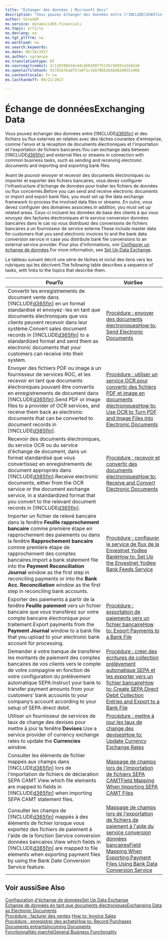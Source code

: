 ```yaml
---
title: "Échanger des données | Microsoft Docs"
description: "Vous pouvez échanger des données entre [!INCLUDE[d365fin](includes/d365fin_md.md)] et des fichiers ou flux externes en relation avec des tâches courantes d'entreprise, comme l'envoi et la réception de documents électroniques et l'importation et l'exportation de fichiers bancaires."
author: SorenGP
ms.service: dynamics365-financials
ms.topic: article
ms.devlang: na
ms.tgt_pltfrm: na
ms.workload: na
ms.search.keywords: 
ms.date: 08/18/2017
ms.author: sgroespe
ms.translationtype: HT
ms.sourcegitcommit: 2c13559bb3dc44cdb61697f5135c5b931e34d2a8
ms.openlocfilehash: 81781676adf27a4f1c1d478bb2b4bd8248551468
ms.contentlocale: fr-ca
ms.lasthandoff: 09/22/2017

---
```

# <a name="exchanging-data"></a><span data-ttu-id="2981d-103">Échange de données</span><span class="sxs-lookup"><span data-stu-id="2981d-103">Exchanging Data</span></span>
<span data-ttu-id="2981d-104">Vous pouvez échanger des données entre [!INCLUDE[d365fin](includes/d365fin_md.md)] et des fichiers ou flux externes en relation avec des tâches courantes d'entreprise, comme l'envoi et la réception de documents électroniques et l'importation et l'exportation de fichiers bancaires.</span><span class="sxs-lookup"><span data-stu-id="2981d-104">You can exchange data between [!INCLUDE[d365fin](includes/d365fin_md.md)] and external files or streams in connection with common business tasks, such as sending and receiving electronic documents and importing and exporting bank files.</span></span>  

<span data-ttu-id="2981d-105">Avant de pouvoir envoyer et recevoir des documents électroniques ou importer et exporter des fichiers bancaires, vous devez configurer l'infrastructure d'échange de données pour traiter les fichiers de données ou flux concernés.</span><span class="sxs-lookup"><span data-stu-id="2981d-105">Before you can send and receive electronic documents or import and export bank files, you must set up the data exchange framework to process the involved data files or streams.</span></span> <span data-ttu-id="2981d-106">En outre, vous devez configurer des domaines associées.</span><span class="sxs-lookup"><span data-stu-id="2981d-106">In addition, you must set up related areas.</span></span> <span data-ttu-id="2981d-107">Ceux-ci incluent les données de base des clients à qui vous envoyez des factures électroniques et le service conversion données bancaires dans le cas où vous distribuez des conversions de fichiers bancaires à un fournisseur de service externe.</span><span class="sxs-lookup"><span data-stu-id="2981d-107">These include master data for customers that you send electronic invoices to and the bank data conversion service in case you distribute bank file conversions to an external service provider.</span></span> <span data-ttu-id="2981d-108">Pour plus d'informations, voir [Configurer un échange de données](across-set-up-data-exchange.md).</span><span class="sxs-lookup"><span data-stu-id="2981d-108">For more information, see [Set Up Data Exchange](across-set-up-data-exchange.md).</span></span>  

 <span data-ttu-id="2981d-109">Le tableau suivant décrit une série de tâches et inclut des liens vers les rubriques qui les décrivent.</span><span class="sxs-lookup"><span data-stu-id="2981d-109">The following table describes a sequence of tasks, with links to the topics that describe them.</span></span>  

|<span data-ttu-id="2981d-110">**Pour**</span><span class="sxs-lookup"><span data-stu-id="2981d-110">**To**</span></span>|<span data-ttu-id="2981d-111">**Voir**</span><span class="sxs-lookup"><span data-stu-id="2981d-111">**See**</span></span>|  
|------------|-------------|  
|<span data-ttu-id="2981d-112">Convertir les enregistrements de document vente dans [!INCLUDE[d365fin](includes/d365fin_md.md)] en un format standardisé et envoyez\-les en tant que documents électroniques que vos clients peuvent recevoir dans leur système.</span><span class="sxs-lookup"><span data-stu-id="2981d-112">Convert sales document records in [!INCLUDE[d365fin](includes/d365fin_md.md)] to a standardized format and send them as electronic documents that your customers can receive into their system.</span></span>|[<span data-ttu-id="2981d-113">Procédure : envoyer des documents électroniques</span><span class="sxs-lookup"><span data-stu-id="2981d-113">How to: Send Electronic Documents</span></span>](sales-how-to-send-electronic-documents.md)|  
|<span data-ttu-id="2981d-114">Envoyer des fichiers PDF ou image à un fournisseur de services ROC, et les recevoir en tant que documents électroniques pouvant être convertis en enregistrements de document dans [!INCLUDE[d365fin](includes/d365fin_md.md)].</span><span class="sxs-lookup"><span data-stu-id="2981d-114">Send PDF or image files to a provider of OCR services, and receive them back as electronic documents that can be converted to document records in [!INCLUDE[d365fin](includes/d365fin_md.md)].</span></span>|[<span data-ttu-id="2981d-115">Procédure : utiliser un service OCR pour convertir des fichiers PDF et image en documents électroniques</span><span class="sxs-lookup"><span data-stu-id="2981d-115">How to: Use OCR to Turn PDF and Image Files into Electronic Documents</span></span>](across-how-use-ocr-pdf-images-files.md)|  
|<span data-ttu-id="2981d-116">Recevoir des documents électroniques, du service OCR ou du service d'échange de document, dans un format standardisé que vous convertissez en enregistrements de document appropriés dans [!INCLUDE[d365fin](includes/d365fin_md.md)].</span><span class="sxs-lookup"><span data-stu-id="2981d-116">Receive electronic documents, either from the OCR service or the document exchange service, in a standardized format that you convert to the relevant document records in [!INCLUDE[d365fin](includes/d365fin_md.md)].</span></span>|[<span data-ttu-id="2981d-117">Procédure : recevoir et convertir des documents électroniques</span><span class="sxs-lookup"><span data-stu-id="2981d-117">How to: Receive and Convert Electronic Documents</span></span>](purchasing-how-to-receive-and-convert-electronic-documents.md)|  
|<span data-ttu-id="2981d-118">Importer un fichier de relevé bancaire dans la fenêtre **Feuille rapprochement bancaire** comme première étape en rapprochement des paiements ou dans la fenêtre **Rapprochement bancaire** comme première étape de rapprochement des comptes bancaires.</span><span class="sxs-lookup"><span data-stu-id="2981d-118">Import a bank statement file into the **Payment Reconciliation Journal** window as the first step in reconciling payments or into the **Bank Acc. Reconciliation** window as the first step in reconciling bank accounts.</span></span>|[<span data-ttu-id="2981d-119">Procédure : configurer le service de flux de la Envestnet Yodlee Bank</span><span class="sxs-lookup"><span data-stu-id="2981d-119">How to: Set Up the Envestnet Yodlee Bank Feeds Service</span></span>](bank-how-setup-bank-statement-service.md)|  
|<span data-ttu-id="2981d-120">Exporter des paiements à partir de la fenêtre **Feuille paiement** vers un fichier bancaire que vous transférez sur votre compte bancaire électronique pour traitement.</span><span class="sxs-lookup"><span data-stu-id="2981d-120">Export payments from the **Payment Journal** window to a bank file that you upload to your electronic bank account for processing.</span></span>|[<span data-ttu-id="2981d-121">Procédure : exportation de paiements vers un fichier bancaire</span><span class="sxs-lookup"><span data-stu-id="2981d-121">How to: Export Payments to a Bank File</span></span>](payables-how-export-payments-bank-file.md)|  
|<span data-ttu-id="2981d-122">Demander à votre banque de transférer les montants de paiement des comptes bancaires de vos clients vers le compte de votre compagnie en fonction de votre configuration du prélèvement automatique SEPA.</span><span class="sxs-lookup"><span data-stu-id="2981d-122">Instruct your bank to transfer payment amounts from your customers’ bank accounts to your company’s account according to your setup of SEPA direct debit.</span></span>|[<span data-ttu-id="2981d-123">Procédure : créer des écritures de collection prélèvement automatique SEPA et les exporter vers un fichier bancaire</span><span class="sxs-lookup"><span data-stu-id="2981d-123">How to: Create SEPA Direct Debit Collection Entries and Export to a Bank File</span></span>](finance-how-create-sepa-direct-debit-collection-entries-export-bank-file.md)|  
|<span data-ttu-id="2981d-124">Utiliser un fournisseur de services de taux de change des devises pour mettre à jour la fenêtre **Devises**.</span><span class="sxs-lookup"><span data-stu-id="2981d-124">Use a service provider of currency exchange rates to update the **Currencies** window.</span></span>|[<span data-ttu-id="2981d-125">Procédure : mettre à jour les taux de change des devises</span><span class="sxs-lookup"><span data-stu-id="2981d-125">How to: Update Currency Exchange Rates</span></span>](finance-how-update-currencies.md)|  
|<span data-ttu-id="2981d-126">Consulter les éléments de fichier mappés aux champs dans [!INCLUDE[d365fin](includes/d365fin_md.md)] lors de l'importation de fichiers de déclaration SEPA CAMT.</span><span class="sxs-lookup"><span data-stu-id="2981d-126">View which file elements are mapped to fields in [!INCLUDE[d365fin](includes/d365fin_md.md)] when importing SEPA CAMT statement files.</span></span>|[<span data-ttu-id="2981d-127">Mappage de champs lors de l'importation de fichiers SEPA CAMT</span><span class="sxs-lookup"><span data-stu-id="2981d-127">Field Mapping When Importing SEPA CAMT Files</span></span>](across-field-mapping-when-importing-sepa-camt-files.md)|  
|<span data-ttu-id="2981d-128">Consulter les champs de [!INCLUDE[d365fin](includes/d365fin_md.md)] mappés à des éléments de fichier lorsque vous exportez des fichiers de paiement à l'aide de la fonction Service conversion données bancaires.</span><span class="sxs-lookup"><span data-stu-id="2981d-128">View which fields in [!INCLUDE[d365fin](includes/d365fin_md.md)] are mapped to file elements when exporting payment files by using the Bank Date Conversion Service feature.</span></span>|[<span data-ttu-id="2981d-129">Mappage de champs lors de l'exportation de fichiers de paiement à l'aide du service conversion données bancaires</span><span class="sxs-lookup"><span data-stu-id="2981d-129">Field Mapping When Exporting Payment Files Using Bank Data Conversion Service</span></span>](across-field-mapping-when-exporting-payment-files-using-bank-data-conversion-service.md)|  

## <a name="see-also"></a><span data-ttu-id="2981d-130">Voir aussi</span><span class="sxs-lookup"><span data-stu-id="2981d-130">See Also</span></span>  
[<span data-ttu-id="2981d-131">Configuration d'échange de données</span><span class="sxs-lookup"><span data-stu-id="2981d-131">Set Up Data Exchange</span></span>](across-set-up-data-exchange.md)  
[<span data-ttu-id="2981d-132">Échange de données en tant que documents électroniques</span><span class="sxs-lookup"><span data-stu-id="2981d-132">Exchanging Data as Electronic Documents</span></span>](across-data-exchange.md)  
<span data-ttu-id="2981d-133">[Procédure : facturer des ventes](sales-how-invoice-sales.md) </span><span class="sxs-lookup"><span data-stu-id="2981d-133">[How to: Invoice Sales](sales-how-invoice-sales.md) </span></span>  
[<span data-ttu-id="2981d-134">Procédure : enregistrer des achats</span><span class="sxs-lookup"><span data-stu-id="2981d-134">How to: Record Purchases</span></span>](purchasing-how-record-purchases.md)  
[<span data-ttu-id="2981d-135">Documents entrants</span><span class="sxs-lookup"><span data-stu-id="2981d-135">Incoming Documents</span></span>](across-income-documents.md)  
[<span data-ttu-id="2981d-136">Fonctionnalités marché</span><span class="sxs-lookup"><span data-stu-id="2981d-136">General Business Functionality</span></span>](ui-across-business-areas.md)  

